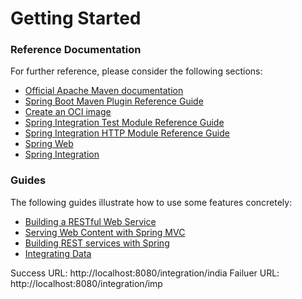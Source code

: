 # Getting Started

### Reference Documentation

For further reference, please consider the following sections:

* [Official Apache Maven documentation](https://maven.apache.org/guides/index.html)
* [Spring Boot Maven Plugin Reference Guide](https://docs.spring.io/spring-boot/docs/2.5.0/maven-plugin/reference/html/)
* [Create an OCI image](https://docs.spring.io/spring-boot/docs/2.5.0/maven-plugin/reference/html/#build-image)
* [Spring Integration Test Module Reference Guide](https://docs.spring.io/spring-integration/reference/html/testing.html)
* [Spring Integration HTTP Module Reference Guide](https://docs.spring.io/spring-integration/reference/html/http.html)
* [Spring Web](https://docs.spring.io/spring-boot/docs/2.5.0/reference/htmlsingle/#boot-features-developing-web-applications)
* [Spring Integration](https://docs.spring.io/spring-boot/docs/2.5.0/reference/htmlsingle/#boot-features-integration)

### Guides

The following guides illustrate how to use some features concretely:

* [Building a RESTful Web Service](https://spring.io/guides/gs/rest-service/)
* [Serving Web Content with Spring MVC](https://spring.io/guides/gs/serving-web-content/)
* [Building REST services with Spring](https://spring.io/guides/tutorials/bookmarks/)
* [Integrating Data](https://spring.io/guides/gs/integration/)

Success URL: http://localhost:8080/integration/india
Failuer URL: http://localhost:8080/integration/imp


